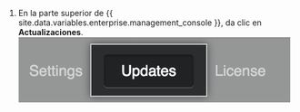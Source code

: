 1. En la parte superior de {{ site.data.variables.enterprise.management_console }}, da clic en **Actualizaciones**. ![Actualiza el elemento del menú](/assets/images/enterprise/management-console/updates_tab.png)
